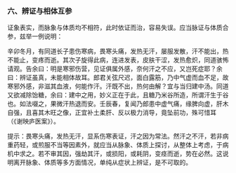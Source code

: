### 六、辨证与相体互参

证象表实，而脉象与体质均不相符，此时依证而治，容易失误。应当脉证与体质合参，兹举一例说明：

辛卯冬月，有同道长子患伤寒病，畏寒头痛，发热无汗，屡服发散，汗不能出，热不能止，变疼而逝。其次子旋得此病，连进发表，皮肤干涩，发热愈炽，同道骇怖请观。告余曰：明是寒邪伤营，见证俱属外感，奈何汗之不应，又岂死症耶？余曰：辨证虽真，未能相体故耳。郎君关弦尺迟，面白露筋，乃中气虚而血不足，故寒邪外感，非滋其血液，何能作汗。汗既不出，热何由解？宜与当归建中汤。同道又欲减除饴糖，余曰：建中之用，妙义正在于此，且糖乃米谷所造，所谓汗生于谷也。如法啜之，果微汗热退而安。壬辰春，复闻乃郎患中虚气痛，缘脾向虚，肝木自强，且喜其木旺之像，正宜补土柔肝、反以极力消导，竟坠前功，殊可惜耳（《谢映庐医案》）。

提示：畏寒头痛，发热无汗，显系伤寒表证，汗之因为常法。然汗之不汗，若非病重药轻，或煎服不当等因素外，就应当从脉象、体质上探讨，从整体上考虑，于病机中求之。若不审其因，强劫其汗，或损阳，或耗阴，变痉而逝，势在必然。这说明离开脉象、体质等多方面情况，单纯从症状上辨证，是不可取的。
